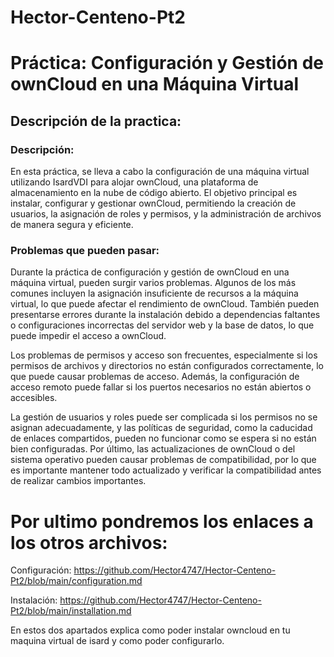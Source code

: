 # Hector-Centeno-Pt2

# Práctica: Configuración y Gestión de ownCloud en una Máquina Virtual

## Descripción de la practica:

### Descripción:
En esta práctica, se lleva a cabo la configuración de una máquina virtual utilizando IsardVDI para alojar ownCloud, una plataforma de almacenamiento en la nube de código abierto. El objetivo principal es instalar, configurar y gestionar ownCloud, permitiendo la creación de usuarios, la asignación de roles y permisos, y la administración de archivos de manera segura y eficiente.


### Problemas que pueden pasar:

Durante la práctica de configuración y gestión de ownCloud en una máquina virtual, pueden surgir varios problemas. Algunos de los más comunes incluyen la asignación insuficiente de recursos a la máquina virtual, lo que puede afectar el rendimiento de ownCloud. También pueden presentarse errores durante la instalación debido a dependencias faltantes o configuraciones incorrectas del servidor web y la base de datos, lo que puede impedir el acceso a ownCloud.

Los problemas de permisos y acceso son frecuentes, especialmente si los permisos de archivos y directorios no están configurados correctamente, lo que puede causar problemas de acceso. Además, la configuración de acceso remoto puede fallar si los puertos necesarios no están abiertos o accesibles.

La gestión de usuarios y roles puede ser complicada si los permisos no se asignan adecuadamente, y las políticas de seguridad, como la caducidad de enlaces compartidos, pueden no funcionar como se espera si no están bien configuradas. Por último, las actualizaciones de ownCloud o del sistema operativo pueden causar problemas de compatibilidad, por lo que es importante mantener todo actualizado y verificar la compatibilidad antes de realizar cambios importantes.



# Por ultimo pondremos los enlaces a los otros archivos:

Configuración: https://github.com/Hector4747/Hector-Centeno-Pt2/blob/main/configuration.md

Instalación: https://github.com/Hector4747/Hector-Centeno-Pt2/blob/main/installation.md

En estos dos apartados explica como poder instalar owncloud en tu maquina virtual de isard y como poder configurarlo.
